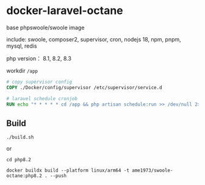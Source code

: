 # docker-laravel-octane

base phpswoole/swoole image

include: swoole, composer2, supervisor, cron, nodejs 18, npm, pnpm, mysql, redis

php version： 8.1, 8.2, 8.3 

workdir `/app`

```dockerfile
# copy supervisor config
COPY ./Docker/config/supervisor /etc/supervisor/service.d

# laravel schedule cronjob
RUN echo "* * * * * cd /app && php artisan schedule:run >> /dev/null 2>&1" >> /var/spool/cron/crontabs/root
```

## Build

```shell
./build.sh
```

or

```shell
cd php8.2

docker buildx build --platform linux/arm64 -t ame1973/swoole-octane:php8.2 . --push
```

